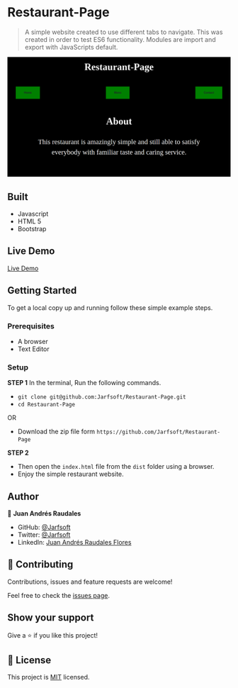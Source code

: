 # Restaurant-Page


> A simple website created to use different tabs to navigate. This was created in order to test ES6 functionality. Modules are import and export with JavaScripts default.


![screenshot](./assets/images/screenshot.png)


## Built

- Javascript
- HTML 5
- Bootstrap

## Live Demo

[Live Demo](https://rawcdn.githack.com/Jarfsoft/Restaurant-Page/d8cb5a3ce6c98f2eee9b2a32160118b76e5db6fd/dist/index.html)


## Getting Started

To get a local copy up and running follow these simple example steps.

### Prerequisites

- A browser
- Text Editor

### Setup

**STEP 1**
In the terminal, Run the following commands.

- `git clone git@github.com:Jarfsoft/Restaurant-Page.git`
- `cd Restaurant-Page`

OR

- Download the zip file form `https://github.com/Jarfsoft/Restaurant-Page`

**STEP 2**

- Then open the `index.html` file from the `dist` folder using a browser.
- Enjoy the simple restaurant website.

## Author

👤 **Juan Andrés Raudales**

- GitHub: [@Jarfsoft](https://github.com/Jarfsoft)
- Twitter: [@Jarfsoft](https://twitter.com/Jarfsoft)
- LinkedIn: [Juan Andrés Raudales Flores](https://www.linkedin.com/in/juan-raudales-flores-7b0a3b113/)

## 🤝 Contributing

Contributions, issues and feature requests are welcome!

Feel free to check the [issues page](https://github.com/Jarfsoft/Restaurant-Page/issues).

## Show your support

Give a ⭐️ if you like this project!

## 📝 License

This project is [MIT](https://opensource.org/licenses/MIT) licensed.